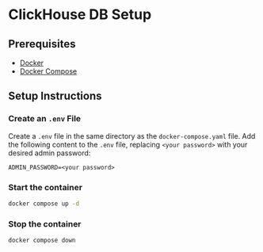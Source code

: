 # ClickHouse DB Setup

## Prerequisites
- [Docker](https://docs.docker.com/get-docker/)
- [Docker Compose](https://docs.docker.com/compose/install/)

## Setup Instructions

### Create an `.env` File

Create a `.env` file in the same directory as the `docker-compose.yaml` file. Add the following content to the `.env` file, replacing `<your password>` with your desired admin password:

```env
ADMIN_PASSWORD=<your password>
```
### Start the container
```bash
docker compose up -d
```
### Stop the container
```bash
docker compose down
```